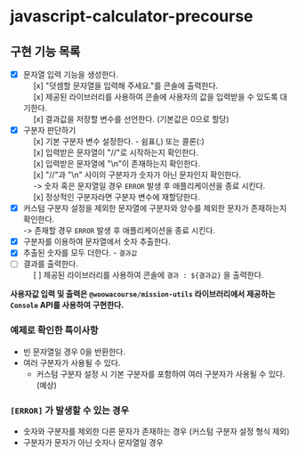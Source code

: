 # javascript-calculator-precourse

## 구현 기능 목록 
- [x] 문자열 입력 기능을 생성한다.  
 &emsp;   [x] "덧셈할 문자열을 입력해 주세요."를 콘솔에 출력한다.  
 &emsp;   [x] 제공된 라이브러리를 사용하여 콘솔에 사용자의 값을 입력받을 수 있도록 대기한다.  
 &emsp;   [x] 결과값을 저장할 변수를 선언한다. (기본값은 0으로 할당)
- [x] 구분자 판단하기  
 &emsp;   [x] 기본 구분자 변수 설정한다. - 쉼표(,) 또는 콜론(:)  
 &emsp;   [x] 입력받은 문자열이 "//"로 시작하는지 확인한다.  
 &emsp;   [x] 입력받은 문자열에 "\n"이 존재하는지 확인한다.  
 &emsp;   [x] "//"과 "\n" 사이의 구분자가 숫자가 아닌 문자인지 확인한다.  
 &emsp;     -> 숫자 혹은 문자열일 경우 `ERROR` 발생 후 애플리케이션을 종료 시킨다.  
 &emsp;   [x] 정상적인 구분자라면 구분자 변수에 재할당한다.
- [x] 커스텀 구분자 설정을 제외한 문자열에 구분자와 양수를 제외한 문자가 존재하는지 확인한다.   
-> 존재할 경우 `ERROR` 발생 후 애플리케이션을 종료 시킨다.  
- [x] 구분자를 이용하여 문자열에서 숫자 추출한다.
- [x] 추출된 숫자를 모두 더한다. - `결과값`
- [ ] 결과를 출력한다.  
 &emsp;   [ ] 제공된 라이브러리를 사용하여 콘솔에 `결과 : ${결과값}` 을 출력한다.   

**사용자값 입력 및 출력은 `@woowacourse/mission-utils` 라이브러리에서 제공하는 `Console` API를 사용하여 구현한다.**

### 예제로 확인한 특이사항
- 빈 문자열일 경우 0을 반환한다.
- 여러 구분자가 사용될 수 있다.
    - 커스텀 구분자 설정 시 기본 구분자를 포함하여 여러 구분자가 사용될 수 있다.(예상)

### `[ERROR]` 가 발생할 수 있는 경우  
- 숫자와 구분자를 제외한 다른 문자가 존재하는 경우 (커스텀 구분자 설정 형식 제외)
- 구분자가 문자가 아닌 숫자나 문자열일 경우
